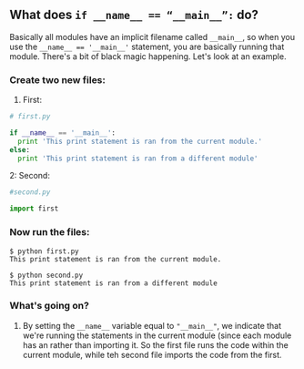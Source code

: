 ## What does `if __name__ == “__main__”:` do?

Basically all modules have an implicit filename called `__main__`, so when you use the `__name__ == '__main__'` statement, you are basically running that module. There's a bit of black magic happening. Let's look at an example.

### Create two new files:

1. First:

  ```python    
  # first.py

  if __name__ == '__main__':
    print 'This print statement is ran from the current module.'
  else:
    print 'This print statement is ran from a different module'
  ```

2: Second:

  ```python
  #second.py

  import first
  ```
        
### Now run the files:

```
$ python first.py
This print statement is ran from the current module.

$ python second.py
This print statement is ran from a different module
```

### What's going on?

1. By setting the `__name__` variable equal to `"__main__"`, we indicate that we're running the statements in the current module (since each module has an rather than importing it. So the first file runs the code within the current module, while teh second file imports the code from the first.




